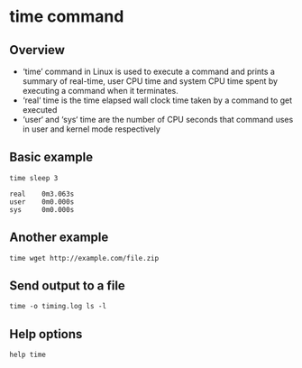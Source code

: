 # time command

## Overview
* ‘time’ command in Linux is used to execute a command and prints a summary of real-time, user CPU time and system CPU time spent by executing a command when it terminates.
* ‘real‘ time is the time elapsed wall clock time taken by a command to get executed
* ‘user‘ and ‘sys‘ time are the number of CPU seconds that command uses in user and kernel mode respectively

## Basic example
```
time sleep 3

real    0m3.063s
user    0m0.000s
sys     0m0.000s
```

## Another example
```
time wget http://example.com/file.zip
```

## Send output to a file
```
time -o timing.log ls -l
```

## Help options
```
help time
```
